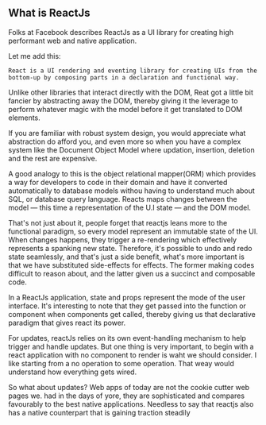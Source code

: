 ## What is ReactJs

Folks at Facebook describes ReactJs as a UI library for creating high performant web and native application. 

Let me add this:

```
React is a UI rendering and eventing library for creating UIs from the bottom-up by composing parts in a declaration and functional way.

```

Unlike other libraries that interact directly with the DOM, Reat got a little bit fancier by abstracting away the DOM, thereby giving it the leverage to perform whatever magic with the model before it get translated to DOM elements.

If you are familiar with robust system design, you would appreciate what abstraction do afford you, and even more so when you have a complex system like the Document Object Model where updation, insertion, deletion and the rest are expensive.

A good analogy to this is the object relational mapper(ORM) which provides a way for developers to code in their domain and have it converted automatically to database models withou having to understand much about SQL, or database query language. Reacts maps changes between the model &mdash; this time a representation of the U.I state &mdash; and the DOM model.

That's not just about it, people forget that reactjs leans more to the functional paradigm, so every model represent an immutable state of the UI. When changes happens, they trigger a re-rendering which effectively represents a spanking new state. Therefore, it's possible to undo and redo state seamlessly, and that's just a side benefit, what's more important is that we have substituted side-effects for effects. The former making codes difficult to reason about, and the latter given us a succinct and composable code.

In a ReactJs application, state and props represent the mode of the user interface. It's interesting to note that they get passed into the function or component when components get called, thereby giving us that declarative paradigm that gives react its power.

For updates, reactJs relies on its own event-handling mechanism to help trigger and handle updates. But one thing is very important, to begin with a react application with no component to render is waht we should consider. I like starting from a no operation to some operation. That weay would understand how everything gets wired.

So what about updates? Web apps of today are not the cookie cutter web pages we. had in the days of yore, they are sophisticated and compares favourably to the best native applications. Needless to say that reactjs also has a native counterpart that is gaining traction steadily